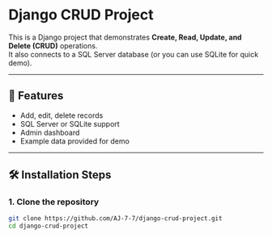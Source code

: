 # Django CRUD Project

This is a Django project that demonstrates **Create, Read, Update, and Delete (CRUD)** operations.  
It also connects to a SQL Server database (or you can use SQLite for quick demo).

---

## 🚀 Features
- Add, edit, delete records
- SQL Server or SQLite support
- Admin dashboard
- Example data provided for demo

---

## 🛠️ Installation Steps

### 1. Clone the repository
```bash
git clone https://github.com/AJ-7-7/django-crud-project.git
cd django-crud-project
